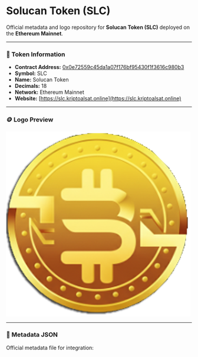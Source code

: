 # Solucan Token (SLC)

Official metadata and logo repository for **Solucan Token (SLC)** deployed on the **Ethereum Mainnet**.

---

### 🔹 Token Information
- **Contract Address:** [0x0e72559c45da1a07f176bf95430f1f3616c980b3](https://etherscan.io/token/0x0e72559c45da1a07f176bf95430f1f3616c980b3)
- **Symbol:** SLC  
- **Name:** Solucan Token  
- **Decimals:** 18  
- **Network:** Ethereum Mainnet  
- **Website:** [https://slc.kriptoalsat.online](https://slc.kriptoalsat.online)  

---

### 🪙 Logo Preview
![Solucan Token Logo](https://raw.githubusercontent.com/kriptoalsat-sudo/slc-token-metadata/main/slc-logo.png)

---

### 📄 Metadata JSON
Official metadata file for integration:
